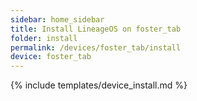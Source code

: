 ```yaml
---
sidebar: home_sidebar
title: Install LineageOS on foster_tab
folder: install
permalink: /devices/foster_tab/install
device: foster_tab
---
```

{% include templates/device_install.md %}
